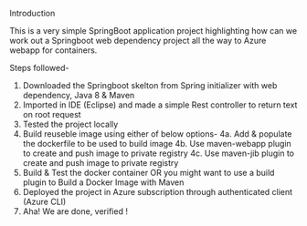 Introduction

This is a very simple SpringBoot application project highlighting how can we work out a Springboot web dependency project all the way to Azure webapp for containers.

Steps followed-

1. Downloaded the Springboot skelton from Spring initializer with web dependency, Java 8 & Maven
2. Imported in IDE (Eclipse) and made a simple Rest controller to return text on root request
3. Tested the project locally
4. Build reuseble image using either of below options-
4a. Add & populate the dockerfile to be used to build image
4b. Use maven-webapp plugin to create and push image to private registry
4c. Use maven-jib plugin to create and push image to private registry
5. Build & Test the docker container OR you might want to use a build plugin to Build a Docker Image with Maven
6. Deployed the project in Azure subscription through authenticated client (Azure CLI)
7. Aha! We are done, verified !
